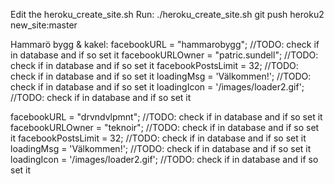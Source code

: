 Edit the heroku_create_site.sh
Run:
./heroku_create_site.sh
git push heroku2 new_site:master

Hammarö bygg & kakel:
facebookURL = "hammarobygg"; //TODO: check if in database and if so set it
facebookURLOwner = "patric.sundell"; //TODO: check if in database and if so set it
facebookPostsLimit = 32; //TODO: check if in database and if so set it
loadingMsg = 'Välkommen!'; //TODO: check if in database and if so set it
loadingIcon = '/images/loader2.gif'; //TODO: check if in database and if so set it


facebookURL = "drvndvlpmnt"; //TODO: check if in database and if so set it
facebookURLOwner = "teknoir"; //TODO: check if in database and if so set it
facebookPostsLimit = 32; //TODO: check if in database and if so set it
loadingMsg = 'Välkommen!'; //TODO: check if in database and if so set it
loadingIcon = '/images/loader2.gif'; //TODO: check if in database and if so set it